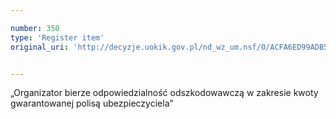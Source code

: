 ```yaml
---

number: 350
type: 'Register item'
original_uri: 'http://decyzje.uokik.gov.pl/nd_wz_um.nsf/0/ACFA6ED99ADB5544C12572DD0032950A?OpenDocument'


---
```


„Organizator bierze odpowiedzialność odszkodowawczą w zakresie kwoty gwarantowanej polisą ubezpieczyciela”
